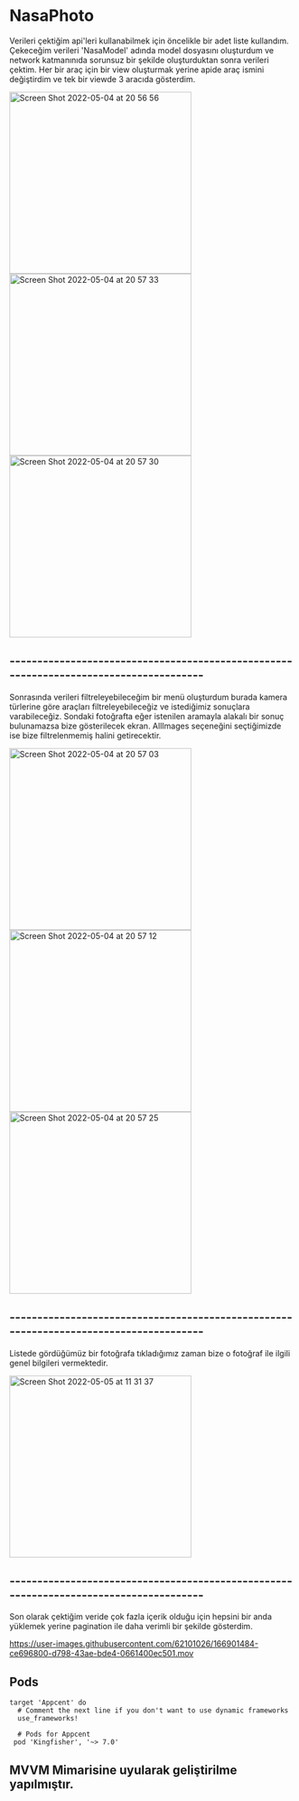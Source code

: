 # NasaPhoto



Verileri çektiğim api'leri kullanabilmek için öncelikle bir adet liste kullandım. Çekeceğim verileri 'NasaModel' adında model dosyasını oluşturdum ve network katmanınıda sorunsuz bir şekilde oluşturduktan sonra verileri çektim. Her bir araç için bir view oluşturmak yerine apide araç ismini değiştirdim ve tek bir viewde 3 aracıda gösterdim.

<img width="322" alt="Screen Shot 2022-05-04 at 20 56 56" src="https://user-images.githubusercontent.com/62101026/166898074-3b4a4644-d95c-40de-85b3-6128684d1bf3.png"><img width="322" alt="Screen Shot 2022-05-04 at 20 57 33" src="https://user-images.githubusercontent.com/62101026/166898097-64c079b2-fc7a-4bee-a33e-b85cc6f66593.png"><img width="322" alt="Screen Shot 2022-05-04 at 20 57 30" src="https://user-images.githubusercontent.com/62101026/166898105-74377ba4-569c-4336-bd4f-5cfdcc5800a5.png">

## --------------------------------------------------------------------------------------

Sonrasında verileri filtreleyebileceğim bir menü oluşturdum burada kamera türlerine göre araçları filtreleyebileceğiz ve istediğimiz sonuçlara varabileceğiz. Sondaki fotoğrafta eğer istenilen aramayla alakalı bir sonuç bulunamazsa bize gösterilecek ekran. AllImages seçeneğini seçtiğimizde ise bize filtrelenmemiş halini getirecektir.


<img width="322" alt="Screen Shot 2022-05-04 at 20 57 03" src="https://user-images.githubusercontent.com/62101026/166899058-ee98b5c8-dde8-494c-b50c-f8bcd9ee90e7.png"><img width="322" alt="Screen Shot 2022-05-04 at 20 57 12" src="https://user-images.githubusercontent.com/62101026/166899071-3072ad6c-ce64-4590-9053-386efda7215a.png"><img width="322" alt="Screen Shot 2022-05-04 at 20 57 25" src="https://user-images.githubusercontent.com/62101026/166899669-b9628a77-33e2-4fff-83d1-389d44b3cee2.png">

## --------------------------------------------------------------------------------------

Listede gördüğümüz bir fotoğrafa tıkladığımız zaman bize o fotoğraf ile ilgili genel bilgileri vermektedir.

<img width="322" alt="Screen Shot 2022-05-05 at 11 31 37" src="https://user-images.githubusercontent.com/62101026/166900664-ad25e3e3-6619-49e4-b8ac-37c81e1864f8.png">

## --------------------------------------------------------------------------------------

Son olarak çektiğim veride çok fazla içerik olduğu için hepsini bir anda yüklemek yerine pagination ile daha verimli bir şekilde gösterdim.

https://user-images.githubusercontent.com/62101026/166901484-ce696800-d798-43ae-bde4-0661400ec501.mov

## Pods
```
target 'Appcent' do
  # Comment the next line if you don't want to use dynamic frameworks
  use_frameworks!

  # Pods for Appcent
 pod 'Kingfisher', '~> 7.0'

```

## MVVM Mimarisine uyularak geliştirilme yapılmıştır.









